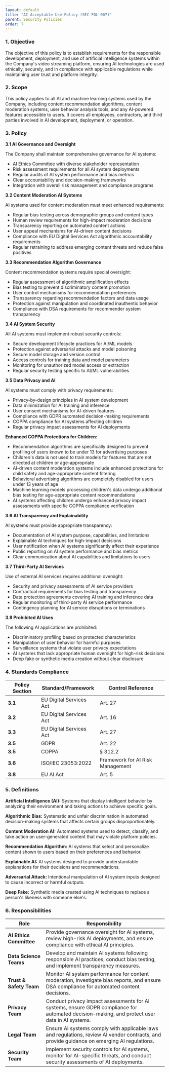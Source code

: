 ```yaml
---
layout: default
title: "AI Acceptable Use Policy (SEC-POL-007)"
parent: Security Policies
order: 7
---
```


### 1. Objective

The objective of this policy is to establish requirements for the responsible development, deployment, and use of artificial intelligence systems within the Company's video streaming platform, ensuring AI technologies are used ethically, securely, and in compliance with applicable regulations while maintaining user trust and platform integrity.

### 2. Scope

This policy applies to all AI and machine learning systems used by the Company, including content recommendation algorithms, content moderation systems, user behavior analysis tools, and any AI-powered features accessible to users. It covers all employees, contractors, and third parties involved in AI development, deployment, or operation.

### 3. Policy

**3.1 AI Governance and Oversight**

The Company shall maintain comprehensive governance for AI systems:
- AI Ethics Committee with diverse stakeholder representation
- Risk assessment requirements for all AI system deployments
- Regular audits of AI system performance and bias metrics
- Clear accountability and decision-making frameworks
- Integration with overall risk management and compliance programs

**3.2 Content Moderation AI Systems**

AI systems used for content moderation must meet enhanced requirements:
- Regular bias testing across demographic groups and content types
- Human review requirements for high-impact moderation decisions
- Transparency reporting on automated content actions
- User appeal mechanisms for AI-driven content decisions
- Compliance with EU Digital Services Act algorithmic accountability requirements
- Regular retraining to address emerging content threats and reduce false positives

**3.3 Recommendation Algorithm Governance**

Content recommendation systems require special oversight:
- Regular assessment of algorithmic amplification effects
- Bias testing to prevent discriminatory content promotion
- User control mechanisms for recommendation preferences
- Transparency regarding recommendation factors and data usage
- Protection against manipulation and coordinated inauthentic behavior
- Compliance with DSA requirements for recommender system transparency

**3.4 AI System Security**

All AI systems must implement robust security controls:
- Secure development lifecycle practices for AI/ML models
- Protection against adversarial attacks and model poisoning
- Secure model storage and version control
- Access controls for training data and model parameters
- Monitoring for unauthorized model access or extraction
- Regular security testing specific to AI/ML vulnerabilities

**3.5 Data Privacy and AI**

AI systems must comply with privacy requirements:
- Privacy-by-design principles in AI system development
- Data minimization for AI training and inference
- User consent mechanisms for AI-driven features
- Compliance with GDPR automated decision-making requirements
- COPPA compliance for AI systems affecting children
- Regular privacy impact assessments for AI deployments

**Enhanced COPPA Protections for Children:**
- Recommendation algorithms are specifically designed to prevent profiling of users known to be under 13 for advertising purposes
- Children's data is not used to train models for features that are not directed at children or age-appropriate
- AI-driven content moderation systems include enhanced protections for child safety and age-appropriate content filtering
- Behavioral advertising algorithms are completely disabled for users under 13 years of age
- Machine learning models processing children's data undergo additional bias testing for age-appropriate content recommendations
- AI systems affecting children undergo enhanced privacy impact assessments with specific COPPA compliance verification

**3.6 AI Transparency and Explainability**

AI systems must provide appropriate transparency:
- Documentation of AI system purpose, capabilities, and limitations
- Explainable AI techniques for high-impact decisions
- User notification when AI systems significantly affect their experience
- Public reporting on AI system performance and bias metrics
- Clear communication about AI capabilities and limitations to users

**3.7 Third-Party AI Services**

Use of external AI services requires additional oversight:
- Security and privacy assessments of AI service providers
- Contractual requirements for bias testing and transparency
- Data protection agreements covering AI training and inference data
- Regular monitoring of third-party AI service performance
- Contingency planning for AI service disruptions or terminations

**3.8 Prohibited AI Uses**

The following AI applications are prohibited:
- Discriminatory profiling based on protected characteristics
- Manipulation of user behavior for harmful purposes
- Surveillance systems that violate user privacy expectations
- AI systems that lack appropriate human oversight for high-risk decisions
- Deep fake or synthetic media creation without clear disclosure

### 4. Standards Compliance

| **Policy Section** | **Standard/Framework** | **Control Reference** |
| --- | --- | --- |
| **3.1** | EU Digital Services Act | Art. 27 |
| **3.2** | EU Digital Services Act | Art. 16 |
| **3.3** | EU Digital Services Act | Art. 27 |
| **3.5** | GDPR | Art. 22 |
| **3.5** | COPPA | § 312.2 |
| **3.6** | ISO/IEC 23053:2022 | Framework for AI Risk Management |
| **3.8** | EU AI Act | Art. 5 |

### 5. Definitions

**Artificial Intelligence (AI):** Systems that display intelligent behavior by analyzing their environment and taking actions to achieve specific goals.

**Algorithmic Bias:** Systematic and unfair discrimination in automated decision-making systems that affects certain groups disproportionately.

**Content Moderation AI:** Automated systems used to detect, classify, and take action on user-generated content that may violate platform policies.

**Recommendation Algorithm:** AI systems that select and personalize content shown to users based on their preferences and behavior.

**Explainable AI:** AI systems designed to provide understandable explanations for their decisions and recommendations.

**Adversarial Attack:** Intentional manipulation of AI system inputs designed to cause incorrect or harmful outputs.

**Deep Fake:** Synthetic media created using AI techniques to replace a person's likeness with someone else's.

### 6. Responsibilities

| Role | Responsibility |
| --- | --- |
| **AI Ethics Committee** | Provide governance oversight for AI systems, review high-risk AI deployments, and ensure compliance with ethical AI principles. |
| **Data Science Teams** | Develop and maintain AI systems following responsible AI practices, conduct bias testing, and implement transparency measures. |
| **Trust & Safety Team** | Monitor AI system performance for content moderation, investigate bias reports, and ensure DSA compliance for automated content decisions. |
| **Privacy Team** | Conduct privacy impact assessments for AI systems, ensure GDPR compliance for automated decision-making, and protect user data in AI systems. |
| **Legal Team** | Ensure AI systems comply with applicable laws and regulations, review AI vendor contracts, and provide guidance on emerging AI regulations. |
| **Security Team** | Implement security controls for AI systems, monitor for AI-specific threats, and conduct security assessments of AI deployments. |
